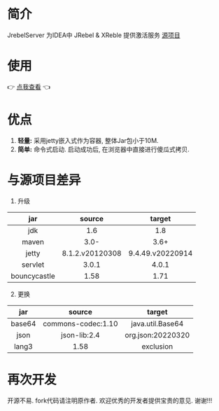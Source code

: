 # 简介

JrebelServer 为IDEA中 JRebel & XReble 提供激活服务 [源项目](https://gitee.com/gsls200808/JetBrainsLicenseServerforJava)

# 使用

👉 [点我查看](https://gitee.com/nism/jrebel-server/releases) 👈

# 优点

1. **轻量:** 采用jetty嵌入式作为容器, 整体Jar包小于10M.
2. **简单:** 命令式启动. 启动成功后, 在浏览器中直接进行傻瓜式拷贝.

# 与源项目差异

1. 升级

|     jar      |     source      |      target      |
|:------------:|:---------------:|:----------------:|
|     jdk      |       1.6       |       1.8        |
|    maven     |      3.0-       |       3.6+       |
|    jetty     | 8.1.2.v20120308 | 9.4.49.v20220914 |
|   servlet    |      3.0.1      |      4.0.1       |
| bouncycastle |      1.58       |       1.71       |

2. 更换

|  jar   |       source       |      target       |
|:------:|:------------------:|:-----------------:|
| base64 | commons-codec:1.10 | java.util.Base64  |
|  json  |    json-lib:2.4    | org.json:20220320 |
| lang3  |        1.58        |     exclusion     |

# 再次开发

开源不易. fork代码请注明原作者. 欢迎优秀的开发者提供宝贵的意见. 谢谢!!!